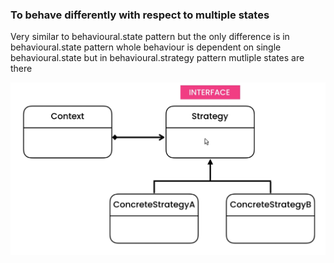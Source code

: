 ### To behave differently with respect to multiple states 

Very similar to behavioural.state pattern but the only difference is in behavioural.state pattern whole behaviour is dependent on single behavioural.state but in behavioural.strategy pattern mutliple states are there

![img.png](img.png)
